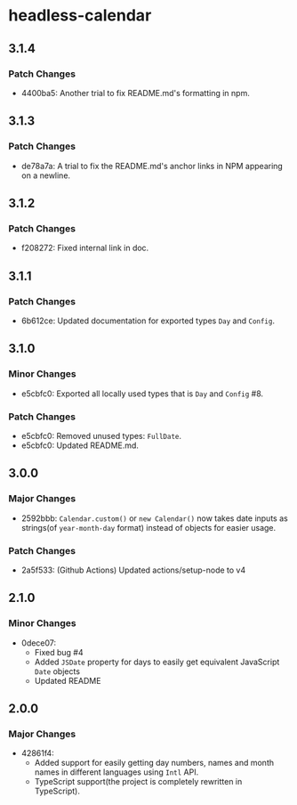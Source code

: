 # headless-calendar

## 3.1.4

### Patch Changes

- 4400ba5: Another trial to fix README.md's formatting in npm.

## 3.1.3

### Patch Changes

- de78a7a: A trial to fix the README.md's anchor links in NPM appearing on a newline.

## 3.1.2

### Patch Changes

- f208272: Fixed internal link in doc.

## 3.1.1

### Patch Changes

- 6b612ce: Updated documentation for exported types `Day` and `Config`.

## 3.1.0

### Minor Changes

- e5cbfc0: Exported all locally used types that is `Day` and `Config` #8.

### Patch Changes

- e5cbfc0: Removed unused types: `FullDate`.
- e5cbfc0: Updated README.md.

## 3.0.0

### Major Changes

- 2592bbb: `Calendar.custom()` or `new Calendar()` now takes date inputs as strings(of `year-month-day` format) instead of objects for easier usage.

### Patch Changes

- 2a5f533: (Github Actions) Updated actions/setup-node to v4

## 2.1.0

### Minor Changes

- 0dece07:
  - Fixed bug #4
  - Added `JSDate` property for days to easily get equivalent JavaScript `Date` objects
  - Updated README

## 2.0.0

### Major Changes

- 42861f4:
  - Added support for easily getting day numbers, names and month names in different languages using `Intl` API.
  - TypeScript support(the project is completely rewritten in TypeScript).
